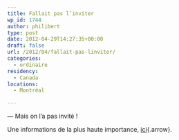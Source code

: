 ```yaml
---
title: Fallait pas l’inviter
wp_id: 1744
author: philibert
type: post
date: 2012-04-29T14:27:35+00:00
draft: false
url: /2012/04/fallait-pas-linviter/
categories:
  - ordinaire
residency:
  - Canada
locations:
  - Montréal

---
```

&mdash; Mais on l&rsquo;a pas invité !

Une informations de la plus haute importance, [ici][1]{.arrow}.

 [1]: https://www.lemonde.fr/election-presidentielle-2012/article/2012/04/29/pataques-a-l-anniversaire-de-julien-dray_1692791_1471069.html
